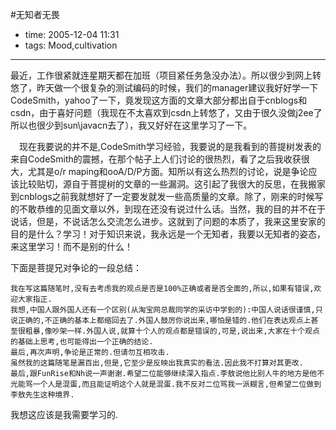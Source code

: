 #无知者无畏

- time: 2005-12-04 11:31
- tags: Mood,cultivation

---
最近，工作很紧就连星期天都在加班（项目紧任务急没办法）。所以很少到网上转悠了，昨天做一个很复杂的测试编码的时候，我们的manager建议我好好学一下CodeSmith，yahoo了一下，竟发现这方面的文章大部分都出自于cnblogs和csdn，由于喜好问题（我现在不太喜欢到csdn上转悠了，又由于很久没做j2ee了所以也很少到sun\javacn去了），我又好好在这里学习了一下。

　现在我要说的并不是,CodeSmith学习经验，我要说的是我看到的菩提树发表的来自CodeSmith的震撼，在那个帖子上人们讨论的很热烈，看了之后我收获很大，尤其是o/r maping和ooA/D/P方面。知所以有这么热烈的讨论，说是争论应该比较贴切，源自于菩提树的文章的一些漏洞。这引起了我很大的反思，在我搬家到cnblogs之前我就想好了一定要发就发一些高质量的文章。除了，刚来的时候写的不敢恭维的见面文章以外，到现在还没有说过什么话。当然，我的目的并不在于说话，但是，不说话怎么交流怎么进步。这就到了问题的本质了，我来这里安家的目的是什么？学习！对于知识来说，我永远是一个无知者，我要以无知者的姿态，来这里学习！而不是别的什么！ 

下面是菩提兄对争论的一段总结：

	我在写这篇随笔时,没有去考虑我的观点是否是100%正确或者是否全面的,所以,如果有错误,欢迎大家指正. 
	我想,中国人跟外国人还有一个区别(从淘宝网总裁同学的采访中学到的):中国人说话很谨慎,只说正确的,不正确的基本上都缩回去了.外国人鼓厉你说出来,哪怕是错的.他们在表达观点上甚至很粗暴,像吵架一样.外国人说,就算十个人的观点都是错误的,可是,说出来,大家在十个观点的基础上思考,也可能得出一个正确的结论. 
	最后,再次声明,争论是正常的.但请勿互相攻击. 
	虽然我的这篇随笔是漏百出,但是,它至少是反映出我真实的看法.因此我不打算对其更改. 
	最后,跟FunRise和Nh说一声谢谢.希望二位能够继续深入指点.李敖说他比别人牛的地方是他不光能骂一个人是混蛋,而且能证明这个人就是混蛋.我不反对二位骂我一派糊言,但希望二位做到李敖先生这种境界. 

我想这应该是我需要学习的.